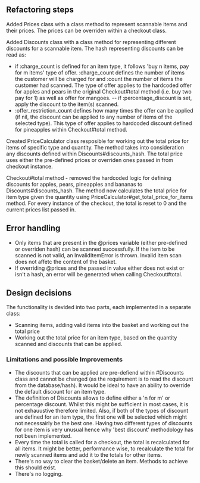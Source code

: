 ## Refactoring steps 

Added Prices class with a class method to represent scannable items and their prices. The prices can be overriden within a checkout class.

Added Discounts class with a class method for representing different discounts for a scannable item. The hash representing discounts can be read as:
- if :charge_count is defined for an item type, it follows 'buy n items, pay for m items' type of offer. :charge_count defines the number of items the customer will be charged for and :count the number of items the customer had scanned.
The type of offer applies to the hardcoded offer for apples and pears in the original Checkout#total method (i.e. buy two pay for 1) as well as offer for mangoes.
-- if :percentage_discount is set, apply the discount to the item(s) scanned. 
- :offer_restriction_count defines how many times the offer can be applied (if nil, the discount can be applied to any number of items of the selected type). This type of offer applies to hardcoded discount defined for pineapples within Checkout#total method.

Created PriceCalculator class resposible for working out the total price for items of specific type and quantity. The method takes into consideration any discounts defined within Discounts#discounts_hash. The total price uses either the pre-defined prices or overriden ones passed in from checkout instance.

Checkout#total method - removed the hardcoded logic for defining discounts for apples, pears, pineapples and bananas to Discounts#discounts_hash. 
The method now calculates the total price for item type given the quantity using PriceCalculator#get_total_price_for_items method.
For every instance of the checkout, the total is reset to 0 and the current prices list passed in.

## Error handling
- Only items that are present in the @prices variable (either pre-defined or overriden hash) can be scanned successfully. If the item to be scanned is not valid, an InvalidItemError is thrown. Invalid item scan does not affetc the content of the basket.
- If overriding @prices and the passed in value either does not exist or isn't a hash, an error will be generated when calling Checkout#total.

## Design decisions
The functionality is devided into two parts, each implemented in a separate class:
- Scanning items, adding valid items into the basket and working out the total price 
- Working out the total price for an item type, based on the quantity scanned and discounts that can be applied.

### Limitations and possible Improvements
- The discounts that can be applied are pre-defiend within #Discounts class and cannot be changed (as the requirement is to read the discount from the database/hash). It would be ideal to have an ability to override the default discount for an item type.
- The definition of Discounts allows to define either a 'n for m' or percentage discount. Whilst this might be sufficient in most cases, it is not exhauustive therefore limited. Also, if both of the types of discount are defined for an item type, the first one will be selected which might not necessairly be the best one. Having two different types of discounts for one item is very unusual hence why 'best discount' methodology has not been implemented.  
- Every time the total is called for a checkout, the total is recalculated for all items. It might be better, performance wise, to recalculate the total for newly scanned items and add it to the totals for other items.
- There's no way to clear the basket/delete an item. Methods to achieve this should exist.
- There's no logging. 
